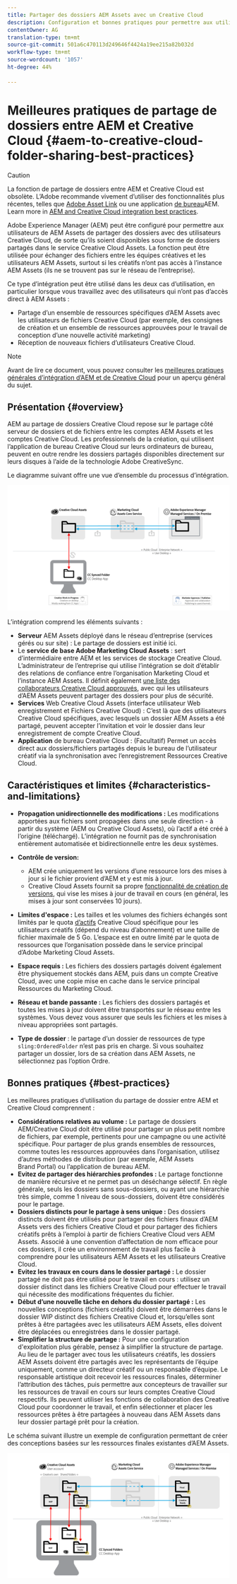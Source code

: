 ```yaml
---
title: Partager des dossiers AEM Assets avec un Creative Cloud
description: Configuration et bonnes pratiques pour permettre aux utilisateurs de Adobe Experience Manager Assets d’échanger des dossiers de ressources avec les utilisateurs de Adobe Creative Cloud.
contentOwner: AG
translation-type: tm+mt
source-git-commit: 501a6c470113d249646f4424a19ee215a82b032d
workflow-type: tm+mt
source-wordcount: '1057'
ht-degree: 44%

---
```



# Meilleures pratiques de partage de dossiers entre AEM et Creative Cloud {#aem-to-creative-cloud-folder-sharing-best-practices}

>[!CAUTION]
>
>La fonction de partage de dossiers entre AEM et Creative Cloud est obsolète. L’Adobe recommande vivement d’utiliser des fonctionnalités plus récentes, telles que [Adobe Asset Link](https://helpx.adobe.com/fr/enterprise/using/adobe-asset-link.html) ou une application [de bureau](https://helpx.adobe.com/fr/experience-manager/desktop-app/aem-desktop-app.html)AEM. Learn more in [AEM and Creative Cloud integration best practices](/help/assets/aem-cc-integration-best-practices.md).

Adobe Experience Manager (AEM) peut être configuré pour permettre aux utilisateurs de AEM Assets de partager des dossiers avec des utilisateurs Creative Cloud, de sorte qu’ils soient disponibles sous forme de dossiers partagés dans le service Creative Cloud Assets. La fonction peut être utilisée pour échanger des fichiers entre les équipes créatives et les utilisateurs AEM Assets, surtout si les créatifs n’ont pas accès à l’instance AEM Assets (ils ne se trouvent pas sur le réseau de l’entreprise).

Ce type d’intégration peut être utilisé dans les deux cas d’utilisation, en particulier lorsque vous travaillez avec des utilisateurs qui n’ont pas d’accès direct à AEM Assets :

* Partage d’un ensemble de ressources spécifiques d’AEM Assets avec les utilisateurs de fichiers Creative Cloud (par exemple, des consignes de création et un ensemble de ressources approuvées pour le travail de conception d’une nouvelle activité marketing)
* Réception de nouveaux fichiers d’utilisateurs Creative Cloud.

>[!NOTE]
>
>Avant de lire ce document, vous pouvez consulter les [meilleures pratiques générales d’intégration d’AEM et de Creative Cloud](aem-cc-integration-best-practices.md) pour un aperçu général du sujet.

## Présentation {#overview}

AEM au partage de dossiers Creative Cloud repose sur le partage côté serveur de dossiers et de fichiers entre les comptes AEM Assets et les comptes Creative Cloud. Les professionnels de la création, qui utilisent l’application de bureau Creative Cloud sur leurs ordinateurs de bureau, peuvent en outre rendre les dossiers partagés disponibles directement sur leurs disques à l’aide de la technologie Adobe CreativeSync.

Le diagramme suivant offre une vue d’ensemble du processus d’intégration.

![chlimage_1-406](assets/chlimage_1-406.png)

L’intégration comprend les éléments suivants :

* **Serveur** AEM Assets déployé dans le réseau d’entreprise (services gérés ou sur site) : Le partage de dossiers est initié ici.
* Le **service de base Adobe Marketing Cloud Assets** : sert d’intermédiaire entre AEM et les services de stockage Creative Cloud. L’administrateur de l’entreprise qui utilise l’intégration se doit d’établir des relations de confiance entre l’organisation Marketing Cloud et l’instance AEM Assets. Il définit également [une liste des collaborateurs Creative Cloud approuvés](https://docs.adobe.com/content/help/en/core-services/interface/assets/t-admin-add-cc-user.html), avec qui les utilisateurs d’AEM Assets peuvent partager des dossiers pour plus de sécurité.
* **Services** Web Creative Cloud Assets (interface utilisateur Web enregistrement et Fichiers Creative Cloud) : C’est là que des utilisateurs Creative Cloud spécifiques, avec lesquels un dossier AEM Assets a été partagé, peuvent accepter l’invitation et voir le dossier dans leur enregistrement de compte Creative Cloud.
* **Application** de bureau Creative Cloud : (Facultatif) Permet un accès direct aux dossiers/fichiers partagés depuis le bureau de l’utilisateur créatif via la synchronisation avec l’enregistrement Ressources Creative Cloud.

## Caractéristiques et limites {#characteristics-and-limitations}

* **Propagation unidirectionnelle des modifications :** Les modifications apportées aux fichiers sont propagées dans une seule direction - à partir du système (AEM ou Creative Cloud Assets), où l’actif a été créé à l’origine (téléchargé). L’intégration ne fournit pas de synchronisation entièrement automatisée et bidirectionnelle entre les deux systèmes.

* **Contrôle de version:**

   * AEM crée uniquement les versions d’une ressource lors des mises à jour si le fichier provient d’AEM et y est mis à jour.
   * Creative Cloud Assets fournit sa propre [fonctionnalité de création de versions](https://helpx.adobe.com/fr/creative-cloud/help/versioning-faq.html), qui vise les mises à jour de travail en cours (en général, les mises à jour sont conservées 10 jours).

* **Limites d&#39;espace :** Les tailles et les volumes des fichiers échangés sont limités par le quota [d’actifs](https://helpx.adobe.com/creative-cloud/kb/file-storage-quota.html) Creative Cloud spécifique pour les utilisateurs créatifs (dépend du niveau d’abonnement) et une taille de fichier maximale de 5 Go. L’espace est en outre limité par le quota de ressources que l’organisation possède dans le service principal d’Adobe Marketing Cloud Assets.

* **Espace requis :** Les fichiers des dossiers partagés doivent également être physiquement stockés dans AEM, puis dans un compte Creative Cloud, avec une copie mise en cache dans le service principal Ressources du Marketing Cloud.
* **Réseau et bande passante :** Les fichiers des dossiers partagés et toutes les mises à jour doivent être transportés sur le réseau entre les systèmes. Vous devez vous assurer que seuls les fichiers et les mises à niveau appropriées sont partagés.
* **Type de dossier** : le partage d’un dossier de ressources de type `sling:OrderedFolder` n’est pas pris en charge. Si vous souhaitez partager un dossier, lors de sa création dans AEM Assets, ne sélectionnez pas l’option Ordre.

## Bonnes pratiques {#best-practices}

Les meilleures pratiques d’utilisation du partage de dossier entre AEM et Creative Cloud comprennent :

* **Considérations relatives au volume :** Le partage de dossiers AEM/Creative Cloud doit être utilisé pour partager un plus petit nombre de fichiers, par exemple, pertinents pour une campagne ou une activité spécifique. Pour partager de plus grands ensembles de ressources, comme toutes les ressources approuvées dans l’organisation, utilisez d’autres méthodes de distribution (par exemple, AEM Assets Brand Portal) ou l’application de bureau AEM.
* **Evitez de partager des hiérarchies profondes :** Le partage fonctionne de manière récursive et ne permet pas un déséchange sélectif. En règle générale, seuls les dossiers sans sous-dossiers, ou ayant une hiérarchie très simple, comme 1 niveau de sous-dossiers, doivent être considérés pour le partage.
* **Dossiers distincts pour le partage à sens unique :** Des dossiers distincts doivent être utilisés pour partager des fichiers finaux d’AEM Assets vers des fichiers Creative Cloud et pour partager des fichiers créatifs prêts à l’emploi à partir de fichiers Creative Cloud vers AEM Assets. Associé à une convention d’affectation de nom efficace pour ces dossiers, il crée un environnement de travail plus facile à comprendre pour les utilisateurs AEM Assets et les utilisateurs Creative Cloud.
* **Evitez les travaux en cours dans le dossier partagé :** Le dossier partagé ne doit pas être utilisé pour le travail en cours : utilisez un dossier distinct dans les fichiers Creative Cloud pour effectuer le travail qui nécessite des modifications fréquentes du fichier.
* **Début d’une nouvelle tâche en dehors du dossier partagé :** Les nouvelles conceptions (fichiers créatifs) doivent être démarrées dans le dossier WIP distinct des fichiers Creative Cloud et, lorsqu’elles sont prêtes à être partagées avec les utilisateurs AEM Assets, elles doivent être déplacées ou enregistrées dans le dossier partagé.
* **Simplifier la structure de partage :** Pour une configuration d&#39;exploitation plus gérable, pensez à simplifier la structure de partage. Au lieu de le partager avec tous les utilisateurs créatifs, les dossiers AEM Assets doivent être partagés avec les représentants de l’équipe uniquement, comme un directeur créatif ou un responsable d’équipe. Le responsable artistique doit recevoir les ressources finales, déterminer l’attribution des tâches, puis permettre aux concepteurs de travailler sur les ressources de travail en cours sur leurs comptes Creative Cloud respectifs. Ils peuvent utiliser les fonctions de collaboration des Creative Cloud pour coordonner le travail, et enfin sélectionner et placer les ressources prêtes à être partagées à nouveau dans AEM Assets dans leur dossier partagé prêt pour la création.

Le schéma suivant illustre un exemple de configuration permettant de créer des conceptions basées sur les ressources finales existantes d’AEM Assets.

![chlimage_1-407](assets/chlimage_1-407.png)
